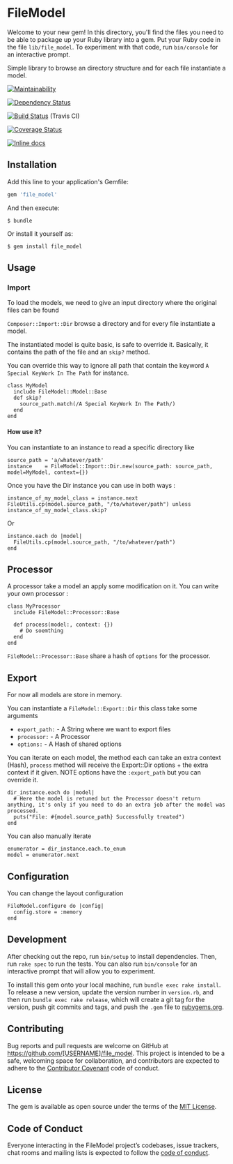 # FileModel

Welcome to your new gem! In this directory, you'll find the files you need to be able to package up your Ruby library into a gem. Put your Ruby code in the file `lib/file_model`. To experiment with that code, run `bin/console` for an interactive prompt.

Simple library to browse an directory structure and for each file instantiate a model.

[![Maintainability](https://api.codeclimate.com/v1/badges/b555e20a16d6c8776959/maintainability)](https://codeclimate.com/github/FinalCAD/file_model/maintainability)

[![Dependency Status](https://gemnasium.com/FinalCAD/file_model.svg)](https://gemnasium.com/FinalCAD/file_model)

[![Build Status](https://travis-ci.org/FinalCAD/file_model.svg?branch=master)](https://travis-ci.org/FinalCAD/file_model) (Travis CI)

[![Coverage Status](https://coveralls.io/repos/FinalCAD/file_model/badge.svg?branch=master&service=github)](https://coveralls.io/github/FinalCAD/file_model?branch=master)

[![Inline docs](http://inch-ci.org/github/FinalCAD/file_model.svg?branch=master)](http://inch-ci.org/github/FinalCAD/file_model)

## Installation

Add this line to your application's Gemfile:

```ruby
gem 'file_model'
```

And then execute:

    $ bundle

Or install it yourself as:

    $ gem install file_model

## Usage

### Import

To load the models, we need to give an input directory where the original files can be found

`Composer::Import::Dir` browse a directory and for every file instantiate a model.

The instantiated model is quite basic, is safe to override it. Basically, it contains the path of the file and an `skip?` method.

You can override this way to ignore all path that contain the keyword `A Special KeyWork In The Path` for instance.

```
class MyModel
  include FileModel::Model::Base
  def skip?
    source_path.match(/A Special KeyWork In The Path/)
  end
end
```

#### How use it?

You can instantiate to an instance to read a specific directory like
```
source_path = 'a/whatever/path'
instance    = FileModel::Import::Dir.new(source_path: source_path, model=MyModel, context={})
```

Once you have the Dir instance you can use in both ways :

```
instance_of_my_model_class = instance.next
FileUtils.cp(model.source_path, "/to/whatever/path") unless instance_of_my_model_class.skip?
```

Or

```
instance.each do |model|
  FileUtils.cp(model.source_path, "/to/whatever/path")
end
```

## Processor

A processor take a model an apply some modification on it. You can write your own processor :

```
class MyProcessor
  include FileModel::Processor::Base

  def process(model:, context: {})
    # Do soemthing
  end
end
```

`FileModel::Processor::Base` share a hash of `options` for the processor.

## Export

For now all models are store in memory.

You can instantiate a `FileModel::Export::Dir` this class take some arguments

* `export_path:` - A String where we want to export files  
* `processor:` - A Processor
* `options:` - A Hash of shared options

You can iterate on each model, the method each can take an extra context (Hash), `process` method will receive the Export::Dir options + the extra context if it given. NOTE options have the `:export_path` but you can override it.

```
dir_instance.each do |model|
  # Here the model is retuned but the Processor doesn't return anything, it's only if you need to do an extra job after the model was processed.
  puts("File: #{model.source_path} Successfully treated")
end
```

You can also manually iterate

```
enumerator = dir_instance.each.to_enum
model = enumerator.next
```

## Configuration

You can change the layout configuration

```
FileModel.configure do |config|
  config.store = :memory
end
```

## Development

After checking out the repo, run `bin/setup` to install dependencies. Then, run `rake spec` to run the tests. You can also run `bin/console` for an interactive prompt that will allow you to experiment.

To install this gem onto your local machine, run `bundle exec rake install`. To release a new version, update the version number in `version.rb`, and then run `bundle exec rake release`, which will create a git tag for the version, push git commits and tags, and push the `.gem` file to [rubygems.org](https://rubygems.org).

## Contributing

Bug reports and pull requests are welcome on GitHub at https://github.com/[USERNAME]/file_model. This project is intended to be a safe, welcoming space for collaboration, and contributors are expected to adhere to the [Contributor Covenant](http://contributor-covenant.org) code of conduct.

## License

The gem is available as open source under the terms of the [MIT License](https://opensource.org/licenses/MIT).

## Code of Conduct

Everyone interacting in the FileModel project’s codebases, issue trackers, chat rooms and mailing lists is expected to follow the [code of conduct](https://github.com/[USERNAME]/file_model/blob/master/CODE_OF_CONDUCT.md).
